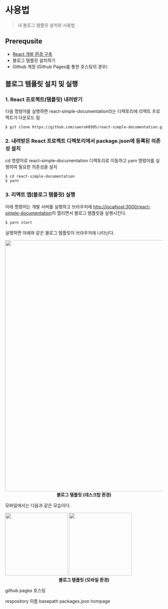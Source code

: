 # 사용법

> 내 블로그 템플릿 설치와 사용법

## Prerequsite

- [React 개발 환경 구축](/docs/development/react)
- 블로그 템플릿 설치하기
- Github 계정 (Github Pages를 통한 호스팅의 경우)

## 블로그 템플릿 설치 및 실행

### 1. React 프로젝트(템플릿) 내려받기

다음 명령어를 실행하면 react-simple-documentation라는 디렉토리에 리액트 프로젝트가 다운로드 됨

```sh
$ git clone https://github.com/saerok0305/react-simple-documentation.git
```

### 2. 내려받은 React 프로젝트 디렉토리에서 package.json에 등록된 의존성 설치

cd 명령어로 react-simple-documentation 디렉토리로 이동하고 yarn 명령어를 실행하여 필요한 의존성을 설치

```sh
$ cd react-simple-documentation
$ yarn
```

### 3. 리액트 앱(블로그 템플릿) 실행

아래 명령어는 개발 서버를 실행하고 브라우저에 [http://localhost:3000/react-simple-documentation](http://localhost:3000/react-simple-documentation)이 열리면서 블로그 템플릿을 실행시킨다.

```sh
$ yarn start
```

실행하면 아래와 같은 블로그 템플릿이 브라우저에 나타난다.

<img width="800" src="/docs/assets/project/react-simple-documentation/how-to-use-blog/desktop.JPG" />
<figcaption align="center">
  <b>블로그 템플릿 (데스크탑 환경)</b>
</figcaption>

모바일에서는 다음과 같은 모습이다.

<div class="flex">
<img width="200" src="/docs/assets/project/react-simple-documentation/how-to-use-blog/mobile1.JPG" />
<img width="200" src="/docs/assets/project/react-simple-documentation/how-to-use-blog/mobile2.JPG" />
</div>

<figcaption align="center">
  <b>블로그 템플릿 (모바일 환경)</b>
</figcaption>

github pages 호스팅

respository 이름
basepath
packages.json hompage
